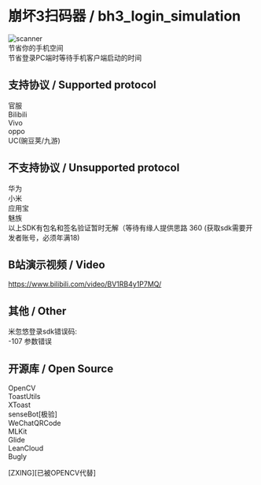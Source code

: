 # 崩坏3扫码器 / bh3_login_simulation

![scanner](https://github.com/Haocen2004/bh3_login_simulation/actions/workflows/auto_build.yml/badge.svg)  
节省你的手机空间  
节省登录PC端时等待手机客户端启动的时间

## 支持协议 / Supported protocol

官服   
Bilibili  
Vivo  
oppo  
UC(豌豆荚/九游)

## 不支持协议 / Unsupported protocol

华为  
小米  
应用宝  
魅族  
以上SDK有包名和签名验证暂时无解（等待有缘人提供思路 360 (获取sdk需要开发者账号，必须年满18)

## B站演示视频 / Video

https://www.bilibili.com/video/BV1RB4y1P7MQ/

## 其他 / Other

米忽悠登录sdk错误码:  
-107 参数错误

## 开源库 / Open Source

OpenCV  
ToastUtils  
XToast  
senseBot[极验]  
WeChatQRCode  
MLKit  
Glide  
LeanCloud  
Bugly

[ZXING][已被OPENCV代替]
